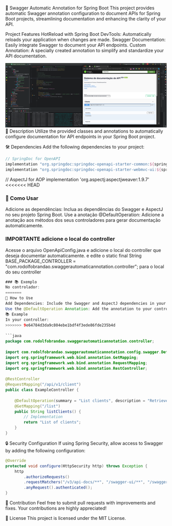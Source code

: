 🌟 Swagger Automatic Annotation for Spring Boot
This project provides automatic Swagger annotation configuration to document APIs for Spring Boot projects, streamlining documentation and enhancing the clarity of your API.

Project Features
HotReload with Spring Boot DevTools: Automatically reloads your application when changes are made.
Swagger Documentation: Easily integrate Swagger to document your API endpoints.
Custom Annotation: A specially created annotation to simplify and standardize your API documentation.
<div align="center"> <img src="https://github.com/RodolfoBrandaoOficial/Swagger-Automatic-Annotation/blob/main/srcGitHub/autodocanotation.png?raw=true" width="700px" /> </div>
📜 Description
Utilize the provided classes and annotations to automatically configure documentation for API endpoints in your Spring Boot project.

🛠️ Dependencies
Add the following dependencies to your project:

```gradle
// SpringDoc for OpenAPI
implementation "org.springdoc:springdoc-openapi-starter-common:${springdocVersion}"
implementation "org.springdoc:springdoc-openapi-starter-webmvc-ui:${springdocVersion}"
```
// AspectJ for AOP
implementation 'org.aspectj:aspectjweaver:1.9.7'
<<<<<<< HEAD
### 🚀 Como Usar
Adicione as dependências: Inclua as dependências do Swagger e AspectJ no seu projeto Spring Boot.
Use a anotação @DefaultOperation: Adicione a anotação aos métodos dos seus controladores para gerar documentação automaticamente.
### IMPORTANTE adicione o local do controller
Acesse o arquivo OpenApiConfig.java e adicione o local do controller que deseja documentar automaticamente.
e edite o     static final String BASE_PACKAGE_CONTROLLER = "com.rodolfobrandao.swaggerautomaticannotation.controller"; para o local do seu controller


```java
### 📚 Exemplo
No controlador:
=======
🚀 How to Use
Add Dependencies: Include the Swagger and AspectJ dependencies in your Spring Boot project.
Use the @DefaultOperation Annotation: Add the annotation to your controller methods to automatically generate documentation.
📚 Example
In your controller:
>>>>>>> 9e64784d3da9c804ebe1bdf4f3ede86fde235b4d

```java
package com.rodolfobrandao.swaggerautomaticannotation.controller;

import com.rodolfobrandao.swaggerautomaticannotation.config.swagger.DefaultOperation;
import org.springframework.web.bind.annotation.GetMapping;
import org.springframework.web.bind.annotation.RequestMapping;
import org.springframework.web.bind.annotation.RestController;

@RestController
@RequestMapping("/api/v1/client")
public class ExampleController {

    @DefaultOperation(summary = "List clients", description = "Retrieve a list of all clients", tags = {"Client"})
    @GetMapping("/list")
    public String listClients() {
        // Implementation
        return "List of clients";
    }
}
```
🔒 Security Configuration
If using Spring Security, allow access to Swagger by adding the following configuration:

```java
@Override
protected void configure(HttpSecurity http) throws Exception {
    http
        .authorizeRequests()
        .requestMatchers("/v3/api-docs/**", "/swagger-ui/**", "/swagger-ui.html").permitAll()
        .anyRequest().authenticated();
}
```
🤝 Contribution
Feel free to submit pull requests with improvements and fixes. Your contributions are highly appreciated!

📜 License
This project is licensed under the MIT License.
